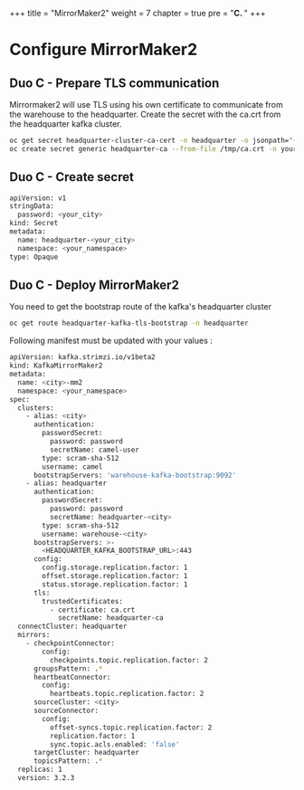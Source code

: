 +++
title = "MirrorMaker2"
weight = 7
chapter = true
pre = "<b>C. </b>"
+++

# Configure MirrorMaker2

## Duo C - Prepare TLS communication
Mirrormaker2 will use TLS using his own certificate to communicate from the warehouse to the headquarter.
Create the secret with the ca.crt from the headquarter kafka cluster.

```sh
oc get secret headquarter-cluster-ca-cert -n headquarter -o jsonpath="{.data.ca\.crt}" | base64 -d > /tmp/ca.crt
oc create secret generic headquarter-ca --from-file /tmp/ca.crt -n your_namespace
```

## Duo C - Create secret 
```sh
apiVersion: v1
stringData:
  password: <your_city>
kind: Secret
metadata:
  name: headquarter-<your_city>
  namespace: <your_namespace>
type: Opaque
```

## Duo C - Deploy MirrorMaker2

You need to get the bootstrap route of the kafka's headquarter cluster 

```sh
oc get route headquarter-kafka-tls-bootstrap -n headquarter
```

Following manifest must be updated with your values :
```sh
apiVersion: kafka.strimzi.io/v1beta2
kind: KafkaMirrorMaker2
metadata:
  name: <city>-mm2
  namespace: <your_namespace>
spec:
  clusters:
    - alias: <city>
      authentication:
        passwordSecret:
          password: password
          secretName: camel-user
        type: scram-sha-512
        username: camel
      bootstrapServers: 'warehouse-kafka-bootstrap:9092'
    - alias: headquarter
      authentication:
        passwordSecret:
          password: password
          secretName: headquarter-<city>
        type: scram-sha-512
        username: warehouse-<city>
      bootstrapServers: >-
        <HEADQUARTER_KAFKA_BOOTSTRAP_URL>:443
      config:
        config.storage.replication.factor: 1
        offset.storage.replication.factor: 1
        status.storage.replication.factor: 1
      tls:
        trustedCertificates:
          - certificate: ca.crt
            secretName: headquarter-ca
  connectCluster: headquarter
  mirrors:
    - checkpointConnector:
        config:
          checkpoints.topic.replication.factor: 2
      groupsPattern: .*
      heartbeatConnector:
        config:
          heartbeats.topic.replication.factor: 2
      sourceCluster: <city>
      sourceConnector:
        config:
          offset-syncs.topic.replication.factor: 2
          replication.factor: 1
          sync.topic.acls.enabled: 'false'
      targetCluster: headquarter
      topicsPattern: .*
  replicas: 1
  version: 3.2.3

```

